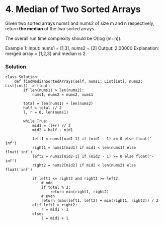 # 4. Median of Two Sorted Arrays
Given two sorted arrays nums1 and nums2 of size m and n respectively, return **the median** of the two sorted arrays.

The overall run time complexity should be O(log (m+n)).

Example 1:
Input: nums1 = [1,3], nums2 = [2]
Output: 2.00000
Explanation: merged array = [1,2,3] and median is 2.

### Solution
```
class Solution:
    def findMedianSortedArrays(self, nums1: List[int], nums2: List[int]) -> float:        
        if len(nums1) > len(nums2):
            nums1, nums2 = nums2, nums1
        
        total = len(nums1) + len(nums2)
        half = total // 2
        l, r = 0, len(nums1)
        
        while True:
            mid1 = (l+r) // 2
            mid2 = half - mid1
            
            left1 = nums1[mid1-1] if (mid1 - 1) >= 0 else float('-inf')
            right1 = nums1[mid1] if mid1 < len(nums1) else float('inf')
            left2 = nums2[mid2-1] if (mid2 - 1) >= 0 else float('-inf')
            right2 = nums2[mid2] if mid2 < len(nums2) else float('inf')
            
            if left1 <= right2 and right1 >= left2:
                # odd
                if total % 2:
                    return min(right1, right2)
                # even
                return (max(left1, left2) + min(right1, right2)) / 2
            elif left1 > right2:
                r = mid1 - 1
            else:
                l = mid1 + 1
```
